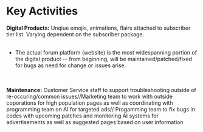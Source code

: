 # Key Activities
**Digital Products:** Unqiue emojis, animations, flairs attached to subscriber tier list. Varying dependent on the subscriber package. <br><br>
- The actual forum platform (website) is the most widespanning portion of the digital product -- from beginning, will be maintained/patched/fixed for bugs as need for change or issues arise.
<br><br><br>

**Maintenance:** Customer Service staff to support troubleshooting outside of re-occuring/common issues//Marketing team to work with outside coporations for high population pages as well as coordinating with programming team on AI for targeted ads// Progamming team to fix bugs in codes with upcoming patches and monitoring AI systems for advertisements as well as suggested pages based on user information 


